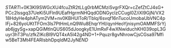 $START$l+0K3KI9SWGcXU4fcuZtR2tLLg0rbMCMziSvgrFXQr+cZefZtCJ4sG+PCc2lssgq37UeKi5UFln9UEafHgrmNHQqdODNGyclzCCugI0Z/iXl9GjN/VX218HdyHe4phATym2VM+nv0KBHUlToR/Tblq/6svqf16nTucoUmobaUbVNC4pIFj+826yoUKtTFOm3ls7PtHmLnQ9Wu8EhqrYHl/qynHeoYjnisymOAMMFSrYjab6jgySg+xapQGiMtlnQUS605dJoogkyE1UmRxF4wXNwiduchKH039opL3Guyr3hT3Po/zfkZIKcBl9VQT4xA5l42g4ND+1+Pquzr8gvNhrowCjsCGsa97Mfiw5BeT3Mt4FEARlsbhDpqIdM2JyN$END$